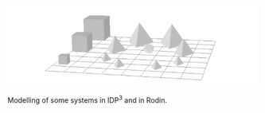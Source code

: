 <p align="center"><img src="/report/img/cover3.png"></p>

Modelling of some systems in IDP<sup>3</sup> and in Rodin.
